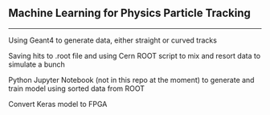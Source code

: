 ## Machine Learning for Physics Particle Tracking

---
Using Geant4 to generate data, either straight or curved tracks

Saving hits to .root file and using Cern ROOT script to mix and resort data to simulate a bunch 

Python Jupyter Notebook (not in this repo at the moment) to generate and train model using sorted data from ROOT

Convert Keras model to FPGA
